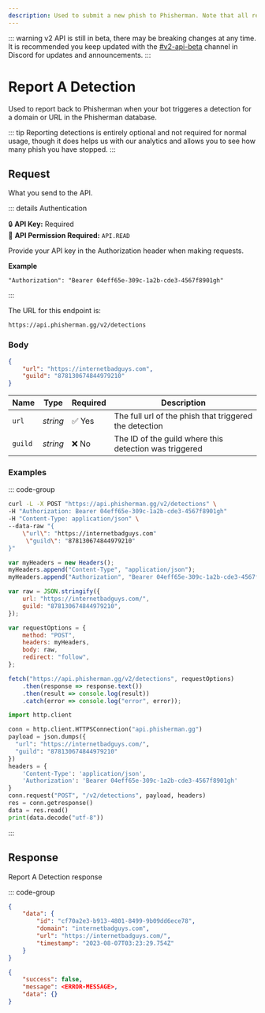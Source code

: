 ```yaml
---
description: Used to submit a new phish to Phisherman. Note that all reports are reviewed manually before any new domains are added to Phisherman.
---
```


::: warning
v2 API is still in beta, there may be breaking changes at any time. It is recommended you keep updated with the [#v2-api-beta](https://discord.com/channels/878130674844979210/904090622208663632) channel in Discord for updates and announcements.
:::

# Report A Detection <Badge type="warning" text="POST" />

Used to report back to Phisherman when your bot triggeres a detection for a domain or URL in the Phisherman database.

::: tip
Reporting detections is entirely optional and not required for normal usage, though it does helps us with our analytics and allows you to see how many phish you have stopped.
:::

## Request

What you send to the API.

::: details Authentication

:lock: **API Key:** Required  
:key: **API Permission Required:** `API.READ`

Provide your API key in the Authorization header when making requests.

**Example**

```
"Authorization": "Bearer 04eff65e-309c-1a2b-cde3-4567f8901gh"
```

:::

The URL for this endpoint is:

```
https://api.phisherman.gg/v2/detections
```

### Body

```json
{
	"url": "https://internetbadguys.com",
	"guild": "878130674844979210"
}
```

| Name    | Type     | Required | Description                                            |
| ------- | -------- | -------- | ------------------------------------------------------ |
| `url`   | _string_ | ✅ Yes   | The full url of the phish that triggered the detection |
| `guild` | _string_ | ❌ No    | The ID of the guild where this detection was triggered |

### Examples

::: code-group

```sh [CURL]
curl -L -X POST "https://api.phisherman.gg/v2/detections" \
-H "Authorization: Bearer 04eff65e-309c-1a2b-cde3-4567f8901gh"
-H "Content-Type: application/json" \
--data-raw "{
    \"url\": "https://internetbadguys.com"
	 \"guild\": "878130674844979210"
}"

```

```js [Javascript]
var myHeaders = new Headers();
myHeaders.append("Content-Type", "application/json");
myHeaders.append("Authorization", "Bearer 04eff65e-309c-1a2b-cde3-4567f8901gh");

var raw = JSON.stringify({
	url: "https://internetbadguys.com/",
	guild: "878130674844979210",
});

var requestOptions = {
	method: "POST",
	headers: myHeaders,
	body: raw,
	redirect: "follow",
};

fetch("https://api.phisherman.gg/v2/detections", requestOptions)
	.then(response => response.text())
	.then(result => console.log(result))
	.catch(error => console.log("error", error));
```

```py [Python]
import http.client

conn = http.client.HTTPSConnection("api.phisherman.gg")
payload = json.dumps({
  "url": "https://internetbadguys.com/",
  "guild": "878130674844979210"
})
headers = {
	'Content-Type': 'application/json',
	'Authorization': 'Bearer 04eff65e-309c-1a2b-cde3-4567f8901gh'
}
conn.request("POST", "/v2/detections", payload, headers)
res = conn.getresponse()
data = res.read()
print(data.decode("utf-8"))
```

:::

## Response

Report A Detection response

::: code-group

```json [HTTP201]
{
	"data": {
		"id": "cf70a2e3-b913-4801-8499-9b09dd6ece78",
		"domain": "internetbadguys.com",
		"url": "https://internetbadguys.com/",
		"timestamp": "2023-08-07T03:23:29.754Z"
	}
}
```

```json [HTTP400]
{
	"success": false,
	"message": <ERROR-MESSAGE>,
	"data": {}
}
```
